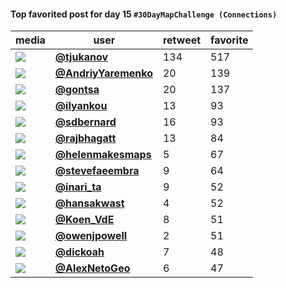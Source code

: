 #### Top favorited post for day 15 `#30DayMapChallenge (Connections)`
| media                                                                                        | user                                            |   retweet |   favorite |
|----------------------------------------------------------------------------------------------|-------------------------------------------------|-----------|------------|
| ![](http://pbs.twimg.com/media/Emy1u8tWMAIeo4w.jpg)                                          | **[@tjukanov](https://t.co/Vut2bBC5VJ)**        |       134 |        517 |
| ![](http://pbs.twimg.com/media/Em2YoBEWEAAAZ97.jpg)                                          | **[@AndriyYaremenko](https://t.co/vLWPdtnNnQ)** |        20 |        139 |
| ![](http://pbs.twimg.com/media/Em5jQyVXIAE5AyJ.jpg)                                          | **[@gontsa](https://t.co/j085NF86m8)**          |        20 |        137 |
| ![](http://pbs.twimg.com/media/Em2UVkfXMAAczFH.jpg)                                          | **[@ilyankou](https://t.co/UdVHRvgiRX)**        |        13 |         93 |
| ![](http://pbs.twimg.com/ext_tw_video_thumb/1327980203877015552/pu/img/hU6LEvObf16DQ-Pb.jpg) | **[@sdbernard](https://t.co/c6AlUEafeO)**       |        16 |         93 |
| ![](http://pbs.twimg.com/media/Em31zW4UUAQXX_O.jpg)                                          | **[@rajbhagatt](https://t.co/YE1GTrOEb9)**      |        13 |         84 |
| ![](http://pbs.twimg.com/media/Em4TN59W8Actxg0.jpg)                                          | **[@helenmakesmaps](https://t.co/1nPs6wVsX2)**  |         5 |         67 |
| ![](http://pbs.twimg.com/media/Em0upbZXEAUWnGc.jpg)                                          | **[@stevefaeembra](https://t.co/DnQ5MqpG0J)**   |         9 |         64 |
| ![](http://pbs.twimg.com/media/Em4323NW4AA8fnU.png)                                          | **[@inari_ta](https://t.co/57I8XgNNPD)**        |         9 |         52 |
| ![](http://pbs.twimg.com/media/Em2_lZrXIAEpOXj.jpg)                                          | **[@hansakwast](https://t.co/tOZWAYks1j)**    |         4 |         52 |
| ![](http://pbs.twimg.com/tweet_video_thumb/Em4p6x5XIAAshIm.jpg)                              | **[@Koen_VdE](https://t.co/96OcDjf0Mw)**        |         8 |         51 |
| ![](http://pbs.twimg.com/media/Em2tBhgXIAA1Yyr.jpg)                                          | **[@owenjpowell](https://t.co/EflmPQgoJX)**     |         2 |         51 |
| ![](http://pbs.twimg.com/media/Em4aAV-XEAAQpRo.jpg)                                          | **[@dickoah](https://t.co/PDUrpSLoDS)**         |         7 |         48 |
| ![](http://pbs.twimg.com/media/Em2zryDXYAAz8ht.jpg)                                          | **[@AlexNetoGeo](https://t.co/NCDMNgRQvY)**     |         6 |         47 |
 
